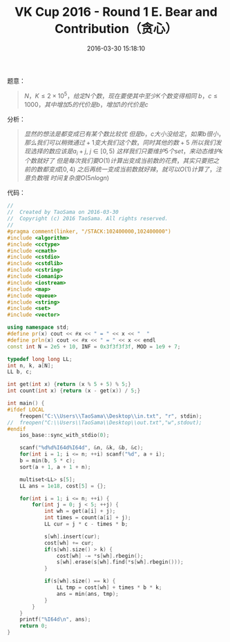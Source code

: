 ﻿---
title: VK Cup 2016 - Round 1 E. Bear and Contribution（贪心）
categories:
  - 思维
  - 贪心
  - 
tags:
  - 
  - 
date: 2016-03-30 15:18:10
toc: 
---
题意：
>$N，K\le 2\times 10^5，给定N个数，现在要使其中至少K个数变得相同$
$b，c\le 1000，其中增加5的代价是b，增加1的代价是c$

<!-- more -->

分析：
>$显然的想法是都变成已有某个数比较优$
$但是b，c大小没给定，如果b很小，那么我们可以稍微通过+1变大我们这个数，同时其他的数+5$
$所以我们发现选择的数应该是a_i+j,\ j\in[0,5)$
$这样我们只要维护5个set，来动态维护k个数就好了$
$但是每次我们要O(1)计算出变成当前数的花费，其实只要把之前的数都变成[0,4)$
$之后再统一变成当前数就好辣，就可以O(1)计算了，注意负数哦$
$时间复杂度O(5nlogn)$

代码：
```cpp
//
//  Created by TaoSama on 2016-03-30
//  Copyright (c) 2016 TaoSama. All rights reserved.
//
#pragma comment(linker, "/STACK:102400000,102400000")
#include <algorithm>
#include <cctype>
#include <cmath>
#include <cstdio>
#include <cstdlib>
#include <cstring>
#include <iomanip>
#include <iostream>
#include <map>
#include <queue>
#include <string>
#include <set>
#include <vector>

using namespace std;
#define pr(x) cout << #x << " = " << x << "  "
#define prln(x) cout << #x << " = " << x << endl
const int N = 2e5 + 10, INF = 0x3f3f3f3f, MOD = 1e9 + 7;

typedef long long LL;
int n, k, a[N];
LL b, c;

int get(int x) {return (x % 5 + 5) % 5;}
int count(int x) {return (x - get(x)) / 5;}

int main() {
#ifdef LOCAL
    freopen("C:\\Users\\TaoSama\\Desktop\\in.txt", "r", stdin);
//  freopen("C:\\Users\\TaoSama\\Desktop\\out.txt","w",stdout);
#endif
    ios_base::sync_with_stdio(0);

    scanf("%d%d%I64d%I64d", &n, &k, &b, &c);
    for(int i = 1; i <= n; ++i) scanf("%d", a + i);
    b = min(b, 5 * c);
    sort(a + 1, a + 1 + n);

    multiset<LL> s[5];
    LL ans = 1e18, cost[5] = {};

    for(int i = 1; i <= n; ++i) {
        for(int j = 0; j < 5; ++j) {
            int wh = get(a[i] + j);
            int times = count(a[i] + j);
            LL cur = j * c - times * b;

            s[wh].insert(cur);
            cost[wh] += cur;
            if(s[wh].size() > k) {
                cost[wh] -= *s[wh].rbegin();
                s[wh].erase(s[wh].find(*s[wh].rbegin()));
            }

            if(s[wh].size() == k) {
                LL tmp = cost[wh] + times * b * k;
                ans = min(ans, tmp);
            }
        }
    }
    printf("%I64d\n", ans);
    return 0;
}

```